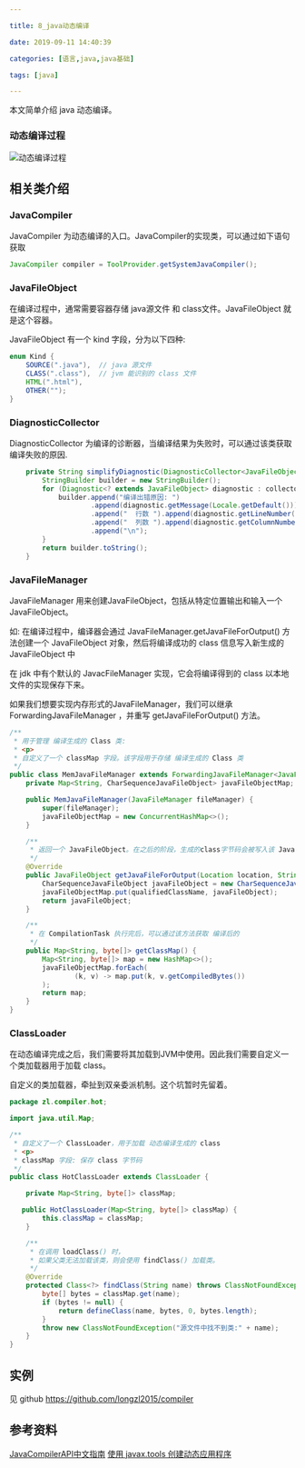 ```yaml
---

title: 8_java动态编译

date: 2019-09-11 14:40:39

categories: [语言,java,java基础]

tags: [java]

---
```


本文简单介绍 java 动态编译。 

<!--more-->

### 动态编译过程

![动态编译过程](/images/8_java动态编译/动态编译过程.png)

## 相关类介绍

### JavaCompiler

JavaCompiler 为动态编译的入口。JavaCompiler的实现类，可以通过如下语句获取

```java
JavaCompiler compiler = ToolProvider.getSystemJavaCompiler();
```

### JavaFileObject

在编译过程中，通常需要容器存储 java源文件 和 class文件。JavaFileObject 就是这个容器。

JavaFileObject 有一个 kind 字段，分为以下四种:

```java
enum Kind {
    SOURCE(".java"),  // java 源文件
    CLASS(".class"),  // jvm 能识别的 class 文件
    HTML(".html"),   
    OTHER("");
}
```

### DiagnosticCollector

DiagnosticCollector 为编译的诊断器，当编译结果为失败时，可以通过该类获取 编译失败的原因.

```java
    private String simplifyDiagnostic(DiagnosticCollector<JavaFileObject> collector) {
        StringBuilder builder = new StringBuilder();
        for (Diagnostic<? extends JavaFileObject> diagnostic : collector.getDiagnostics()) {
            builder.append("编译出错原因: ")
                    .append(diagnostic.getMessage(Locale.getDefault())).append("\n")
                    .append("  行数 ").append(diagnostic.getLineNumber()).append("\n")
                    .append("  列数 ").append(diagnostic.getColumnNumber()).append("\n")
                    .append("\n");
        }
        return builder.toString();
    }
```

### JavaFileManager

JavaFileManager 用来创建JavaFileObject，包括从特定位置输出和输入一个 JavaFileObject。

如: 在编译过程中，编译器会通过 JavaFileManager.getJavaFileForOutput() 方法创建一个 JavaFileObject 对象，然后将编译成功的 class 信息写入新生成的 JavaFileObject 中

在 jdk 中有个默认的 JavacFileManager 实现，它会将编译得到的 class 以本地文件的实现保存下来。

如果我们想要实现内存形式的JavaFileManager，我们可以继承 ForwardingJavaFileManager ，并重写 getJavaFileForOutput() 方法。

```java
/**
 * 用于管理 编译生成的 Class 类:
 * <p>
 * 自定义了一个 classMap 字段。该字段用于存储 编译生成的 Class 类
 */
public class MemJavaFileManager extends ForwardingJavaFileManager<JavaFileManager> {
    private Map<String, CharSequenceJavaFileObject> javaFileObjectMap;

    public MemJavaFileManager(JavaFileManager fileManager) {
        super(fileManager);
        javaFileObjectMap = new ConcurrentHashMap<>();
    }

    /**
     * 返回一个 JavaFileObject。在之后的阶段，生成的class字节码会被写入该 JavaFileObject 中。
     */
    @Override
    public JavaFileObject getJavaFileForOutput(Location location, String qualifiedClassName, JavaFileObject.Kind kind, FileObject sibling) {
        CharSequenceJavaFileObject javaFileObject = new CharSequenceJavaFileObject(qualifiedClassName, kind);
        javaFileObjectMap.put(qualifiedClassName, javaFileObject);
        return javaFileObject;
    }

    /**
     * 在 CompilationTask 执行完后，可以通过该方法获取 编译后的
     */
    public Map<String, byte[]> getClassMap() {
        Map<String, byte[]> map = new HashMap<>();
        javaFileObjectMap.forEach(
                (k, v) -> map.put(k, v.getCompiledBytes())
        );
        return map;
    }
}
```

### ClassLoader

在动态编译完成之后，我们需要将其加载到JVM中使用。因此我们需要自定义一个类加载器用于加载 class。

自定义的类加载器，牵扯到双亲委派机制。这个坑暂时先留着。

```java
package zl.compiler.hot;

import java.util.Map;

/**
 * 自定义了一个 ClassLoader，用于加载 动态编译生成的 class
 * <p>
 * classMap 字段: 保存 class 字节码
 */
public class HotClassLoader extends ClassLoader {

    private Map<String, byte[]> classMap;

   public HotClassLoader(Map<String, byte[]> classMap) {
        this.classMap = classMap;
    }

    /**
     * 在调用 loadClass() 时，
     * 如果父类无法加载该类，则会使用 findClass() 加载类。
     */
    @Override
    protected Class<?> findClass(String name) throws ClassNotFoundException {
        byte[] bytes = classMap.get(name);
        if (bytes != null) {
            return defineClass(name, bytes, 0, bytes.length);
        }
        throw new ClassNotFoundException("源文件中找不到类:" + name);
    }
}

```

## 实例

见 github https://github.com/longzl2015/compiler



## 参考资料

[JavaCompilerAPI中文指南](http://pfmiles.github.io/blog/dynamic-java/)
[使用 javax.tools 创建动态应用程序](https://www.ibm.com/developerworks/cn/java/j-jcomp/index.html)
